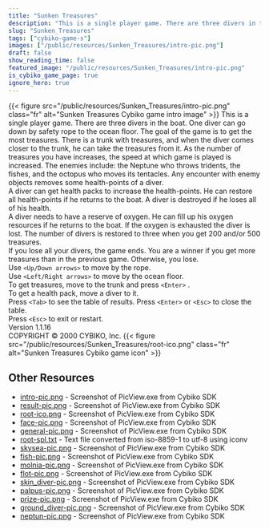 ```yaml
---
title: "Sunken Treasures"
description: "This is a single player game. There are three divers in the boat. One diver can go down by safety rope to the ocean floor. The goal of the game is to get the most treasures. There is a trunk with treasures, and when the diver comes closer to the trunk, he can take the treasures f..."
slug: "Sunken_Treasures"
tags: ["cybiko-game-s"]
images: ["/public/resources/Sunken_Treasures/intro-pic.png"]
draft: false
show_reading_time: false
featured_image: "/public/resources/Sunken_Treasures/intro-pic.png"
is_cybiko_game_page: true
ignore_hero: true
---
```

{{< figure src="/public/resources/Sunken_Treasures/intro-pic.png" class="fr" alt="Sunken Treasures Cybiko game intro image" >}}
This is a single player game. There are three divers in the boat. One diver can go down by safety rope to the ocean floor. The goal of the game is to get the most treasures. There is a trunk with treasures, and when the diver comes closer to the trunk, he can take the treasures from it. As the number of treasures you have increases, the speed at which game is played is increased. The enemies include: the Neptune who throws tridents, the fishes, and the octopus who moves its tentacles. Any encounter with enemy objects removes some health-points of a diver. \
A diver can get health packs to increase the health-points. He can restore all health-points if he returns to the boat. A diver is destroyed if he loses all of his health. \
A diver needs to have a reserve of oxygen. He can fill up his oxygen resources if he returns to the boat. If the oxygen is exhausted the diver is lost. The number of divers is restored to three when you get 200 and/or 500 treasures. \
If you lose all your divers, the game ends. You are a winner if you get more treasures than in the previous game. Otherwise, you lose. \
Use `<Up/Down arrows>`  to move by the rope. \
Use `<Left/Right arrows>`  to move by the ocean floor. \
To get treasures, move to the trunk and press `<Enter>` . \
To get a health pack, move a diver to it. \
Press `<Tab>`  to see the table of results. Press `<Enter>`  or `<Esc>`  to close the table. \
Press `<Esc>`  to exit or restart. \
Version 1.1.16 \
COPYRIGHT © 2000 CYBIKO, Inc. {{< figure src="/public/resources/Sunken_Treasures/root-ico.png" class="fr" alt="Sunken Treasures Cybiko game icon" >}}

## Other Resources
* [intro-pic.png](/public/resources/Sunken_Treasures/intro-pic.png) - Screenshot of PicView.exe from Cybiko SDK
* [result-pic.png](/public/resources/Sunken_Treasures/result-pic.png) - Screenshot of PicView.exe from Cybiko SDK
* [root-ico.png](/public/resources/Sunken_Treasures/root-ico.png) - Screenshot of PicView.exe from Cybiko SDK
* [face-pic.png](/public/resources/Sunken_Treasures/face-pic.png) - Screenshot of PicView.exe from Cybiko SDK
* [general-pic.png](/public/resources/Sunken_Treasures/general-pic.png) - Screenshot of PicView.exe from Cybiko SDK
* [root-spl.txt](/public/resources/Sunken_Treasures/root-spl.txt) - Text file converted from iso-8859-1 to utf-8 using iconv
* [skysea-pic.png](/public/resources/Sunken_Treasures/skysea-pic.png) - Screenshot of PicView.exe from Cybiko SDK
* [fish-pic.png](/public/resources/Sunken_Treasures/fish-pic.png) - Screenshot of PicView.exe from Cybiko SDK
* [molnia-pic.png](/public/resources/Sunken_Treasures/molnia-pic.png) - Screenshot of PicView.exe from Cybiko SDK
* [flot-pic.png](/public/resources/Sunken_Treasures/flot-pic.png) - Screenshot of PicView.exe from Cybiko SDK
* [skin_diver-pic.png](/public/resources/Sunken_Treasures/skin_diver-pic.png) - Screenshot of PicView.exe from Cybiko SDK
* [palpus-pic.png](/public/resources/Sunken_Treasures/palpus-pic.png) - Screenshot of PicView.exe from Cybiko SDK
* [prize-pic.png](/public/resources/Sunken_Treasures/prize-pic.png) - Screenshot of PicView.exe from Cybiko SDK
* [ground_diver-pic.png](/public/resources/Sunken_Treasures/ground_diver-pic.png) - Screenshot of PicView.exe from Cybiko SDK
* [neptun-pic.png](/public/resources/Sunken_Treasures/neptun-pic.png) - Screenshot of PicView.exe from Cybiko SDK
